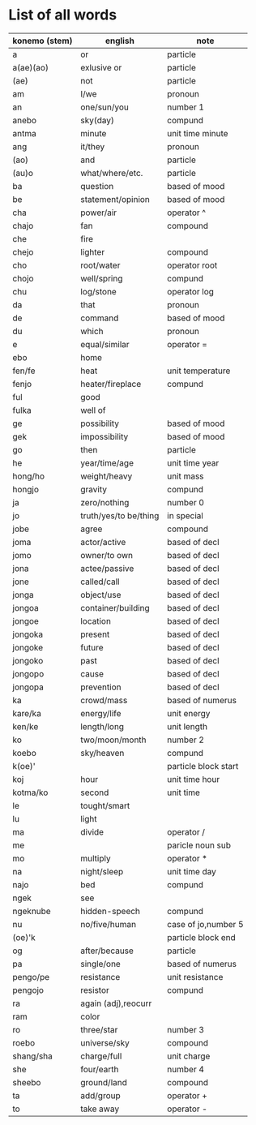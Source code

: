# List of all words
|konemo (stem)       |english             |note                |
|--------------------|--------------------|--------------------|
|a                   |or                  |particle            |
|a(ae)(ao)           |exlusive or         |particle            |
|(ae)                |not                 |particle            |
|am                  |I/we                |pronoun             |
|an                  |one/sun/you         |number 1            |
|anebo               |sky(day)            |compund             |
|antma               |minute              |unit time minute    |
|ang                 |it/they             |pronoun             |
|(ao)                |and                 |particle            |
|(au)o               |what/where/etc.     |particle            |
|ba                  |question            |based of mood       |
|be                  |statement/opinion   |based of mood       |
|cha                 |power/air           |operator ^          |
|chajo               |fan                 |compound            |
|che                 |fire                |
|chejo               |lighter             |compound            |
|cho                 |root/water          |operator root       |
|chojo               |well/spring         |compund             |
|chu                 |log/stone           |operator log        |
|da                  |that                |pronoun             |
|de                  |command             |based of mood       |
|du                  |which               |pronoun             |
|e                   |equal/similar       |operator =          |
|ebo                 |home                |
|fen/fe              |heat                |unit temperature    |
|fenjo               |heater/fireplace    |compund             |
|ful                 |good                |
|fulka               |well of             |
|ge                  |possibility         |based of mood       |
|gek                 |impossibility       |based of mood       |
|go                  |then                |particle            |
|he                  |year/time/age       |unit time year      |
|hong/ho             |weight/heavy        |unit mass           |
|hongjo              |gravity             |compund             |
|ja                  |zero/nothing        |number 0            |
|jo                  |truth/yes/to be/thing| in special        |
|jobe                |agree               |compound            |
|joma                |actor/active        |based of decl       |
|jomo                |owner/to own        |based of decl       |
|jona                |actee/passive       |based of decl       |
|jone                |called/call         |based of decl       |
|jonga               |object/use          |based of decl       |
|jongoa              |container/building  |based of decl       |
|jongoe              |location            |based of decl       |
|jongoka             |present             |based of decl       |
|jongoke             |future              |based of decl       |
|jongoko             |past                |based of decl       |
|jongopo             |cause               |based of decl       |
|jongopa             |prevention          |based of decl       |
|ka                  |crowd/mass          |based of numerus    |
|kare/ka             |energy/life         |unit energy         |
|ken/ke              |length/long         |unit length         |
|ko                  |two/moon/month      |number 2            |
|koebo               |sky/heaven          |compund             |
|k(oe)'              |                    |particle block start|
|koj                 |hour                |unit time hour      |
|kotma/ko            |second              |unit time           |
|le                  |tought/smart        |
|lu                  |light               |
|ma                  |divide              |operator /          |
|me                  |                    |paricle noun sub    |
|mo                  |multiply            |operator *          |
|na                  |night/sleep         |unit time day       |
|najo                |bed                 |compund             |
|ngek                |see                 |
|ngeknube            |hidden-speech       |compund             |
|nu                  |no/five/human       |case of jo,number 5 |
|(oe)'k              |                    |particle block end  |
|og                  |after/because       |particle            |
|pa                  |single/one          |based of numerus    |
|pengo/pe            |resistance          |unit resistance     |
|pengojo             |resistor            |compund             |
|ra                  |again (adj),reocurr |
|ram                 |color               |
|ro                  |three/star          |number 3            |
|roebo               |universe/sky        |compound            |
|shang/sha           |charge/full         |unit charge         |
|she                 |four/earth          |number 4            |
|sheebo              |ground/land         |compound            |
|ta                  |add/group           |operator +          |
|to                  |take away           |operator -          |
